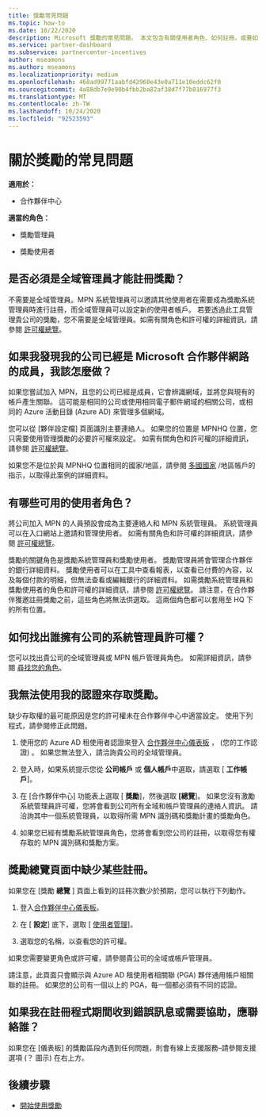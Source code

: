 ```yaml
---
title: 獎勵常見問題
ms.topic: how-to
ms.date: 10/22/2020
description: Microsoft 獎勵的常見問題。 本文包含有關使用者角色、如何註冊，或要如何處理錯誤訊息的問題。
ms.service: partner-dashboard
ms.subservice: partnercenter-incentives
author: mseamons
ms.author: mseamons
ms.localizationpriority: medium
ms.openlocfilehash: 468ad99771aabfd42960e43e0a711e10eddc62f0
ms.sourcegitcommit: 4a88db7e9e90b4fbb2ba82af38d7f77b016977f3
ms.translationtype: MT
ms.contentlocale: zh-TW
ms.lasthandoff: 10/24/2020
ms.locfileid: "92523593"
---
```

# <a name="frequently-asked-questions-on-incentives"></a>關於獎勵的常見問題

**適用於：**

- 合作夥伴中心

**適當的角色：**

- 獎勵管理員

- 獎勵使用者

## <a name="do-i-need-to-be-the-global-admin-to-enroll-in-incentives"></a>是否必須是全域管理員才能註冊獎勵？

不需要是全域管理員。MPN 系統管理員可以邀請其他使用者在需要成為獎勵系統管理員時進行註冊，而全域管理員可以設定新的使用者帳戶。 若要透過此工具管理貴公司的獎勵，您不需要是全域管理員。如需有關角色和許可權的詳細資訊，請參閱 [許可權總覽](permissions-overview.md)。

## <a name="what-do-i-need-to-do-if-i-find-my-company-is-already-a-member-of-the-microsoft-partner-network"></a>如果我發現我的公司已經是 Microsoft 合作夥伴網路的成員，我該怎麼做？

如果您嘗試加入 MPN，且您的公司已經是成員，它會辨識網域，並將您與現有的帳戶產生關聯。 這可能是相同的公司或使用相同電子郵件網域的相關公司，或相同的 Azure 活動目錄 (Azure AD) 來管理多個網域。

您可以從 [夥伴設定檔] 頁面識別主要連絡人。 如果您的位置是 MPNHQ 位置，您只需要使用管理獎勵的必要許可權來設定。 如需有關角色和許可權的詳細資訊，請參閱 [許可權總覽](permissions-overview.md)。

如果您不是位於與 MPNHQ 位置相同的國家/地區，請參閱 [多國國家](https://support.microsoft.com/help/4515619/special-considerations-for-multi-national-partners-joining-the-microso) /地區帳戶的指示，以取得此案例的詳細資料。

## <a name="what-user-roles-are-available"></a>有哪些可用的使用者角色？

將公司加入 MPN 的人員預設會成為主要連絡人和 MPN 系統管理員。 系統管理員可以在入口網站上邀請和管理使用者。 如需有關角色和許可權的詳細資訊，請參閱 [許可權總覽](permissions-overview.md)。

獎勵的關鍵角色是獎勵系統管理員和獎勵使用者。 獎勵管理員將會管理合作夥伴的銀行詳細資料。 獎勵使用者可以在工具中查看報表，以查看已付費的內容，以及每個付款的明細，但無法查看或編輯銀行的詳細資料。 如需獎勵系統管理員和獎勵使用者的角色和許可權的詳細資訊，請參閱 [許可權總覽](permissions-overview.md)。 請注意，在合作夥伴獲邀註冊獎勵之前，這些角色將無法供選取。 這兩個角色都可以套用至 HQ 下的所有位置。

## <a name="how-can-i-find-out-who-has-admin-rights-for-my-company"></a>如何找出誰擁有公司的系統管理員許可權？

您可以找出貴公司的全域管理員或 MPN 帳戶管理員角色。 如需詳細資訊，請參閱 [尋找您的角色](/partner-center/find-your-role.md)。  

## <a name="i-cant-access-incentives-using-my-credentials"></a>我無法使用我的認證來存取獎勵。

缺少存取權的最可能原因是您的許可權未在合作夥伴中心中適當設定。 使用下列程式，請參閱修正此問題。

1. 使用您的 Azure AD 租使用者認證來登入 [合作夥伴中心儀表板](https://partner.microsoft.com/dashboard/) ， (您的工作認證) 。 如果您無法登入，請洽詢貴公司的全域管理員。

2. 登入時，如果系統提示您從 **公司帳戶** 或 **個人帳戶**中選取，請選取 [ **工作帳戶**]。

3. 在 [合作夥伴中心] 功能表上選取 [ **獎勵**]，然後選取 **[總覽**]。 如果您沒有激勵系統管理員許可權，您將會看到公司所有全域和帳戶管理員的連絡人資訊。 請洽詢其中一個系統管理員，以取得所需 MPN 識別碼和獎勵計畫的獎勵角色。

4. 如果您已經有獎勵系統管理員角色，您將會看到您公司的註冊，以取得您有權存取的 MPN 識別碼和獎勵方案。
 
## <a name="some-enrollments-are-missing-from-the-incentives-overview-page"></a>獎勵總覽頁面中缺少某些註冊。

如果您在 [獎勵 **總覽** ] 頁面上看到的註冊次數少於預期，您可以執行下列動作。

1. 登入[合作夥伴中心儀表板](https://partner.microsoft.com/dashboard/)。

2. 在 [ **設定**] 底下，選取 [ [使用者管理](https://partner.microsoft.com/pcv/users)]。

3. 選取您的名稱，以查看您的許可權。 

如果您需要變更角色或許可權，請參閱貴公司的全域或帳戶管理員。

請注意，此頁面只會顯示與 Azure AD 租使用者相關聯 (PGA) 夥伴通用帳戶相關聯的註冊。 如果您的公司有一個以上的 PGA，每一個都必須有不同的認證。

## <a name="who-should-i-contact-if-i-get-an-error-message-or-need-help-during-the-enrollment-process"></a>如果我在註冊程式期間收到錯誤訊息或需要協助，應聯絡誰？

如果您在 [儀表板] 的獎勵區段內遇到任何問題，則會有線上支援服務–請參閱支援選項 (？ 圖示) 在右上方。

## <a name="next-steps"></a>後續步驟

- [開始使用獎勵](incentives-get-started-intro.md)
